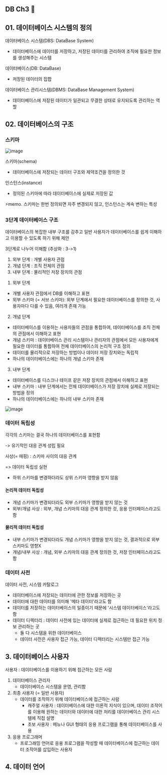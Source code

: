 ## DB Ch3 📃

## 01. 데이터베이스 시스템의 정의

데이터베이스 시스템(DBS: DataBase System) 
- 데이터베이스에 데이터를 저장하고, 저장된 데이터를 관리하여 조직에 필요한 정보를 생성해주는 시스템

데이터베이스(DB: DataBase)
- 저장된 데이터의 집합

데이터베이스 관리시스템(DBMS: DataBase Management System)
- 데이터베이스에 저장된 데이터가 일관되고 무결한 상태로 유지되도록 관리하는 역할

## 02. 데이터베이스의 구조

### 스키마
![image](https://github.com/leeseoyoung16/DB/assets/101916673/8111d4ff-4418-4f61-beea-eacd6988d619)

스키마(schema)
- 데이터베이스에 저장되는 데이터 구조와 제약조건을 정의한 것

인스턴스(instance)
- 정의된 스키마에 따라 데이터베이스에 실제로 저장된 값

⚡memo. 스키마는 한번 정의되면 자주 변경되지 않고, 인스턴스는 계속 변하는 특성

### 3단계 데이터베이스 구조

데이터베이스의 복잡한 내부 구조를 감추고 일반 사용자가 데이터베이스를 쉽게 이해하고 이용할 수 있도록 하기 위해 제안

3단계로 나누어 이해함 (추상화 : 3->1)

1. 외부 단계 : 개별 사용자 관점
2. 개념 단계 : 조직 전체의 관점
3. 내부 단계 : 물리적인 저장 장치의 관점

1) 외부 단계
  - 개별 사용자 관점에서 DB를 이해하고 표현
  - 외부 스키마 (= 서브 스키마): 외부 단계에서 필요한 데이터베이스를 정의한 것, 사용자마다 다를 수 있음, 여러개 존재 가능

2) 개념 단계
  - 데이터베이스를 이용하는 사용자들의 관점을 통합하여, 데이터베이스를 조직 전체의 관점에서 이해하고 표현
  - 개념 스키마 : 데이터베이스 관리 시스템이나 관리자의 관점에서 모든 사용자에게 필요한 데이터를 통합하여 전체 데이터베이스의 논리적 구조 정의
  - 데이터를 물리적으로 저장하는 방법이나 데이터 저장 장치와는 독립적
  - 하나의 데이터베이스에는 하나의 개념 스키마 존재

3) 내부 단계
  - 데이터베이스를 디스크나 테이프 같은 저장 장치의 관점에서 이해하고 표현
  - 내부 스키마 : 내부 단계에서는 전체 데이터베이스가 저장 장치에 실제로 저장되는 방법을 정의
  - 하나의 데이터베이스에는 하나의 내부 스키마 존재

![image](https://github.com/leeseoyoung16/DB/assets/101916673/5ec27885-74a8-48c9-884c-d0d446dca090)

### 데이터 독립성
각각의 스키마는 결국 하나의 데이터베이스를 표현함

-> 유기적인 대응 관계 성립 필요

사상(= 매핑) : 스키마 사이의 대응 관계

=> 데이터 독립성 실현

- 하위 스키마를 변경하더라도 상위 스키마 영향을 받지 않음

#### 논리적 데이터 독립성
- 개념 스키마가 변경되더라도 외부 스키마가 영향을 받지 않는 것
- 외부/개념 사상 : 외부, 개념 스키마의 대응 관계 정의한 것, 응용 인터페이스라고도 함

#### 물리적 데이터 독립성
- 내부 스키마가 변경되더라도 개념 스키마가 영향을 받지 않는 것, 결과적으로 외부 스키마도 영향X
- 개념/내부 사상 : 개념, 외부 스키마의 대응 관계 정의한 것, 저장 인터페이스라고도 함

### 데이터 사전
데이터 사전, 시스템 카탈로그
- 데이터베이스에 저장되는 데이터에 관한 정보를 저장하는 곳
- 데이터에 대한 데이터를 의미해 '메타 데이터'라고도 함
- 데이터를 저장하는 데이터베이스의 일종이기 때문에 '시스템 데이터베이스'라고도 함
- 데이터 디렉터리 : 데이터 사전에 있는 데이터에 실제로 접근하는 데 필요한 위치 정보 관리하는 곳
  - 둘 다 시스템을 위한 데이터베이스
  - 데이터 사전은 사용자 접근 가능, 데이터 디렉터리는 시스템만 접근 가능
 
## 3. 데이터베이스 사용자
사용자 : 데이터베이스를 이용하기 위해 접근하는 모든 사람
1. 데이터베이스 관리자
   - 데이터베이스 시스템을 운영, 관리함
2. 최종 사용자 (= 일반 사용자)
   - 데이터를 조작하기 위해 데이터베이스에 접근하는 사람
     - 캐주얼 사용자 : 데이터베이스에 대한 이론적 지식이 있으며, 데이터 조작어를 이용해 원하는 데이터와 데이터에 대한 처리를 데이터베이스 관리 시스템에 직접 설명
     - 초보 사용자 : 메뉴나 GUI 형태의 응용 프로그램을 통해 데이터베이스를 사용
3. 응용 프로그래머
   - 프로그래밍 언어로 응용 프로그램을 작성할 때 데이터베이스에 접근하는 데이터 조작어를 삽입하는 사용자
  
## 4. 데이터 언어

